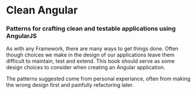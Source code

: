 Clean Angular
=============

### Patterns for crafting clean and testable applications using AngularJS

As with any Framework, there are many ways to get things done. Often though choices we make in the design of
our applications leave them difficult to maintain, test and extend. This book should serve as some design choices
to consider when creating an Angular application.

The patterns suggested come from personal experiance, often from making the wrong design first and painfully refactoring later.
